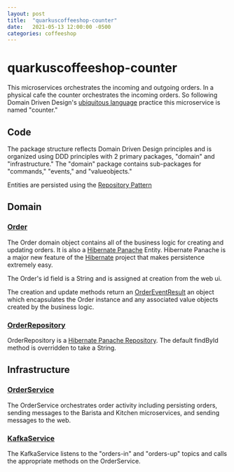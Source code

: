 ```yaml
---
layout: post
title:  "quarkuscoffeeshop-counter"
date:   2021-05-13 12:00:00 -0500
categories: coffeeshop
---
```


# quarkuscoffeeshop-counter

This microservices orchestrates the incoming and outgoing orders.  In a physical cafe the counter orchestrates the incoming orders.  So following Domain Driven Design's [ubiquitous language](https://martinfowler.com/bliki/UbiquitousLanguage.html) practice this microservice is named "counter." 

## Code
The package structure reflects Domain Driven Design principles and is organized using DDD principles with 2 primary packages, "domain" and "infrastructure."  The "domain" package contains sub-packages for "commands," "events," and "valueobjects."

Entities are persisted using the [Repository Pattern](https://martinfowler.com/eaaCatalog/repository.html)

## Domain

### [Order](https://github.com/quarkuscoffeeshop/quarkuscoffeeshop-counter/blob/master/src/main/java/io/quarkuscoffeeshop/counter/domain/Order.java)
The Order domain object contains all of the business logic for creating and updating orders.  It is also a [Hibernate Panache](https://quarkus.io/guides/hibernate-orm-panache) Entity.  Hibernate Panache is a major new feature of the [Hibernate](http://hibernate.org/) project that makes persistence extremely easy.

The Order's id field is a String and is assigned at creation from the web ui.

The creation and update methods return an [OrderEventResult](https://github.com/quarkuscoffeeshop/quarkuscoffeeshop-counter/blob/master/src/main/java/io/quarkuscoffeeshop/counter/domain/valueobjects/OrderEventResult.java) an object which encapsulates the Order instance and any associated value objects created by the business logic.

### [OrderRepository](https://github.com/quarkuscoffeeshop/quarkuscoffeeshop-counter/blob/master/src/main/java/io/quarkuscoffeeshop/counter/domain/OrderRepository.java)

OrderRepository is a [Hibernate Panache Repository](https://quarkus.io/guides/hibernate-orm-panache#solution-2-using-the-repository-pattern).  The default findById method is overridden to take a String.

## Infrastructure

### [OrderService](https://github.com/quarkuscoffeeshop/quarkuscoffeeshop-counter/blob/master/src/main/java/io/quarkuscoffeeshop/infrastructure/OrderService.java) 
The OrderService orchestrates order activity including persisting orders, sending messages to the Barista and Kitchen microservices, and sending messages to the web.

### [KafkaService](https://github.com/quarkuscoffeeshop/quarkuscoffeeshop-counter/blob/master/src/main/java/io/quarkuscoffeeshop/infrastructure/KafkaService.java) 
The KafkaService listens to the "orders-in" and "orders-up" topics and calls the appropriate methods on the OrderService.

